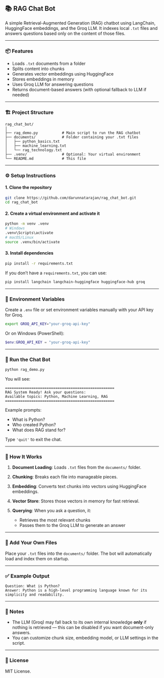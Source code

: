 ## 📚 RAG Chat Bot

A simple Retrieval-Augmented Generation (RAG) chatbot using LangChain, HuggingFace embeddings, and the Groq LLM. It indexes local `.txt` files and answers questions based only on the content of those files.

---

### 📦 Features

* Loads `.txt` documents from a folder
* Splits content into chunks
* Generates vector embeddings using HuggingFace
* Stores embeddings in memory
* Uses Groq LLM for answering questions
* Returns document-based answers (with optional fallback to LLM if needed)

---

### 🏗️ Project Structure

```
rag_chat_bot/
│
├── rag_demo.py           # Main script to run the RAG chatbot
├── documents/            # Folder containing your .txt files
│   ├── python_basics.txt
│   ├── machine_learning.txt
│   └── rag_technology.txt
├── .venv/                # Optional: Your virtual environment
└── README.md             # This file
```

---

### ⚙️ Setup Instructions

#### 1. Clone the repository

```bash
git clone https://github.com/darunnatarajan/rag_chat_bot.git
cd rag_chat_bot
```

#### 2. Create a virtual environment and activate it

```bash
python -m venv .venv
# Windows
.venv\Scripts\activate
# macOS/Linux
source .venv/bin/activate
```

#### 3. Install dependencies

```bash
pip install -r requirements.txt
```

If you don’t have a `requirements.txt`, you can use:

```bash
pip install langchain langchain-huggingface huggingface-hub groq
```

---

### 🔑 Environment Variables

Create a `.env` file or set environment variables manually with your API key for Groq.

```bash
export GROQ_API_KEY="your-groq-api-key"
```

Or on Windows (PowerShell):

```powershell
$env:GROQ_API_KEY = "your-groq-api-key"
```

---

### 🚀 Run the Chat Bot

```bash
python rag_demo.py
```

You will see:

```
==================================================
RAG System Ready! Ask your questions:
Available topics: Python, Machine Learning, RAG
==================================================
```

Example prompts:

* What is Python?
* Who created Python?
* What does RAG stand for?

Type `'quit'` to exit the chat.

---

### 🧠 How It Works

1. **Document Loading**: Loads `.txt` files from the `documents/` folder.
2. **Chunking**: Breaks each file into manageable pieces.
3. **Embedding**: Converts text chunks into vectors using HuggingFace embeddings.
4. **Vector Store**: Stores those vectors in memory for fast retrieval.
5. **Querying**: When you ask a question, it:

   * Retrieves the most relevant chunks
   * Passes them to the Groq LLM to generate an answer

---

### 📝 Add Your Own Files

Place your `.txt` files into the `documents/` folder. The bot will automatically load and index them on startup.

---

### ✅ Example Output

```
Question: What is Python?
Answer: Python is a high-level programming language known for its simplicity and readability.
```

---

### 📌 Notes

* The LLM (Groq) may fall back to its own internal knowledge **only** if nothing is retrieved — this can be disabled if you want document-only answers.
* You can customize chunk size, embedding model, or LLM settings in the script.

---

### 📄 License

MIT License.